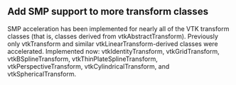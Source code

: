 ## Add SMP support to more transform classes

SMP acceleration has been implemented for nearly all of the VTK transform
classes (that is, classes derived from vtkAbstractTransform).  Previously only
vtkTransform and similar vtkLinearTransform-derived classes were accelerated.
Implemented now: vtkIdentityTransform, vtkGridTransform, vtkBSplineTransform,
vtkThinPlateSplineTransform, vtkPerspectiveTransform, vtkCylindricalTransform,
and vtkSphericalTransform.
